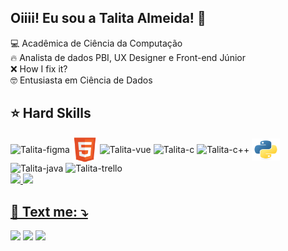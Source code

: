 <span align="left">

## Oiiii! Eu sou a Talita Almeida! 👋 

</span>

<p>
  💻 Acadêmica de Ciência da Computação <br/>
   🔥 Analista de dados PBI, UX Designer e Front-end Júnior<br/>
  ❌ How I fix it? <br/>
  🤓 Entusiasta em Ciência de Dados
</p>


## ⭐ Hard Skills

<div style=" display: inline_block"> <!--Ícones de dev-->
  <div align="left">
    <img align="center" alt="Talita-figma" height="40" width="60" <img src="https://cdn.jsdelivr.net/gh/devicons/devicon/icons/figma/figma-original.svg" />
    <img align="center" alt="Talita-HTML" height="40" width="40" src="https://raw.githubusercontent.com/devicons/devicon/master/icons/html5/html5-original.svg">
    <img align="center" alt="Talita-vue" height="40" width="40" src="https://cdn.jsdelivr.net/gh/devicons/devicon@latest/icons/vuejs/vuejs-original.svg">
    <img align="center" alt="Talita-c" height="35" width="45" img src="https://cdn.jsdelivr.net/gh/devicons/devicon/icons/c/c-original.svg" />
    <img align="center" alt="Talita-c++" height="35" width="45" img src="https://cdn.jsdelivr.net/gh/devicons/devicon/icons/cplusplus/cplusplus-original.svg" />     
    <img align="center" alt="Talita-Python" height="35" width="45" src="https://raw.githubusercontent.com/devicons/devicon/master/icons/python/python-original.svg">
    <img align="center" alt="Talita-java" height="60" width="50"  img src="https://cdn.jsdelivr.net/gh/devicons/devicon/icons/java/java-original-wordmark.svg" />
    <img align="center" alt="Talita-trello" height="70" width="90" img src="https://cdn.jsdelivr.net/gh/devicons/devicon/icons/trello/trello-plain-wordmark.svg" /> 
  </div> 
    <a href="https://github.com/talitalmeida">
    <img width="48.5%" src="https://github-readme-stats.vercel.app/api?username=talitalmeida&show_icons=true&theme=tokyonight&include_all_commits=true&count_private=true"/>
    <img width="40.5%" src="https://github-readme-stats.vercel.app/api/top-langs/?username=talitalmeida&layout=compact&langs_count=7&theme=tokyonight">
</div>
 
  
 ## 💌 Text me: ⤵️
 <div><!--Redes sociais-->
  <a href="https://www.linkedin.com/in/talitalmeidaa" target="_blank"><img src="https://img.shields.io/badge/-LinkedIn-%230077B5?style=for-the-badge&logo=linkedin&logoColor=white" target="_blank"></a>  
  <a href = "mailto:talitalmeida.s16@gmail.com"><img src="https://img.shields.io/badge/-Gmail-%23333?style=for-the-badge&logo=gmail&logoColor=white" target="_blank"></a>
  <a href="https://instagram.com/talitalmeida10" target="_blank"><img src="https://img.shields.io/badge/-Instagram-%23E4405F?style=for-the-badge&logo=instagram&logoColor=white" target="_blank"></a>
</div>
